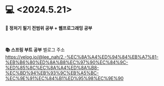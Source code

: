<h1>💻 <2024.5.21></h1>
<h4>📖 정처기 필기 전범위 공부 + 웹프로그래밍 공부 
<br></h4>
<br>

**📚 스프링 부트 공부** 벨로그 주소
<br>
https://velog.io/@lee_nah/2.-%EC%8A%A4%ED%94%84%EB%A7%81-%EB%B6%80%ED%8A%B8%EC%97%90%EC%84%9C-%ED%85%8C%EC%8A%A4%ED%8A%B8-%EC%BD%94%EB%93%9C%EB%A5%BC-%EC%9E%91%EC%84%B1%ED%95%98%EC%9E%90